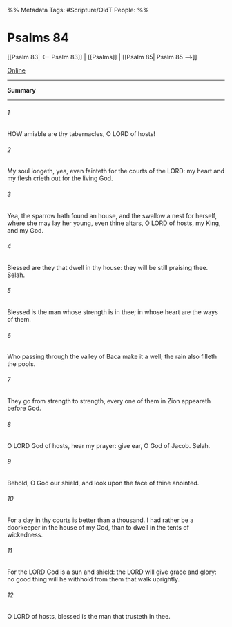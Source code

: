 

%% Metadata
Tags: #Scripture/OldT
People: 
%%
# Psalms 84
[[Psalm 83| <-- Psalm 83]] | [[Psalms]] | [[Psalm 85| Psalm 85 -->]]

[Online](https://churchofjesuschrist.org/study/scriptures/ot/ps/84?lang=eng)

---
__Summary__



---

###### 1
HOW amiable are thy tabernacles, O LORD of hosts!
###### 2
My soul longeth, yea, even fainteth for the courts of the LORD: my heart and my flesh crieth out for the living God.
###### 3
Yea, the sparrow hath found an house, and the swallow a nest for herself, where she may lay her young, even thine altars, O LORD of hosts, my King, and my God.
###### 4
Blessed are they that dwell in thy house: they will be still praising thee.  Selah.
###### 5
Blessed is the man whose strength is in thee; in whose heart are the ways of them.
###### 6
Who passing through the valley of Baca make it a well; the rain also filleth the pools.
###### 7
They go from strength to strength, every one of them in Zion appeareth before God.
###### 8
O LORD God of hosts, hear my prayer: give ear, O God of Jacob.  Selah.
###### 9
Behold, O God our shield, and look upon the face of thine anointed.
###### 10
For a day in thy courts is better than a thousand.  I had rather be a doorkeeper in the house of my God, than to dwell in the tents of wickedness.
###### 11
For the LORD God is a sun and shield: the LORD will give grace and glory: no good thing will he withhold from them that walk uprightly.
###### 12
O LORD of hosts, blessed is the man that trusteth in thee.



